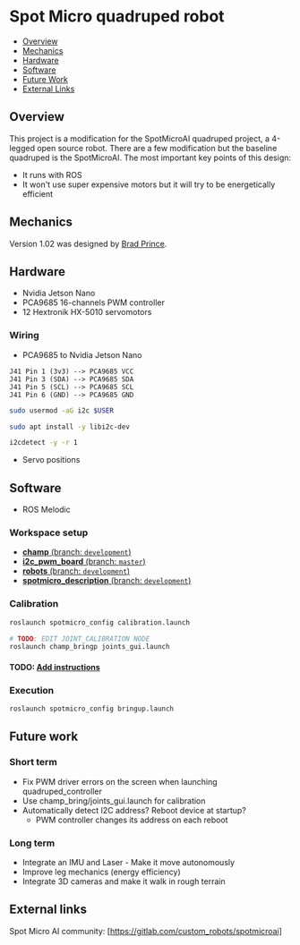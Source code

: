 # Spot Micro quadruped robot

- [Overview](#overview)
- [Mechanics](#mechanics)
- [Hardware](#hardware)
- [Software](#software)
- [Future Work](#future-work)
- [External Links](#external-links)

## Overview

This project is a modification for the SpotMicroAI quadruped project, a 4-legged open source robot.
There are a few modification but the baseline quadruped is the SpotMicroAI.
The most important key points of this design:

* It runs with ROS
* It won't use super expensive motors but it will try to be energetically efficient

## Mechanics

Version 1.02 was designed by [Brad Prince](https://gitlab.com/custom_robots/spotmicroai/3dprinting/-/tree/master/Basic%203d%20parts%20by%20Brad%20Prince/v1.02).

## Hardware

* Nvidia Jetson Nano
* PCA9685 16-channels PWM controller
* 12 Hextronik HX-5010 servomotors

### Wiring

* PCA9685 to Nvidia Jetson Nano

```no-lang
J41 Pin 1 (3v3) --> PCA9685 VCC
J41 Pin 3 (SDA) --> PCA9685 SDA
J41 Pin 5 (SCL) --> PCA9685 SCL
J41 Pin 6 (GND) --> PCA9685 GND
```

```bash
sudo usermod -aG i2c $USER

sudo apt install -y libi2c-dev

i2cdetect -y -r 1
```

* Servo positions

## Software

* ROS Melodic

### Workspace setup

* [**champ** (branch: `development`)](https://github.com/eborghi10/champ/tree/development)
* [**i2c_pwm_board** (branch: `master`)](https://github.com/eborghi10/i2c_pwm_board)
* [**robots** (branch: `development`)](https://github.com/eborghi10/robots/tree/development)
* [**spotmicro_description** (branch: `development`)](https://github.com/eborghi10/spotmicro_description/tree/development)

### Calibration

```sh
roslaunch spotmicro_config calibration.launch

# TODO: EDIT JOINT_CALIBRATION NODE
roslaunch champ_bringp joints_gui.launch
```

#### TODO: [Add instructions](https://github.com/mike4192/spotMicro/blob/master/servo_calibration.md#commanding-individual-servos-for-calibration)

### Execution

```sh
roslaunch spotmicro_config bringup.launch
```

## Future work

### Short term

* Fix PWM driver errors on the screen when launching quadruped_controller
* Use champ_bring/joints_gui.launch for calibration
* Automatically detect I2C address? Reboot device at startup?
   * PWM controller changes its address on each reboot

### Long term

* Integrate an IMU and Laser - Make it move autonomously
* Improve leg mechanics (energy efficiency)
* Integrate 3D cameras and make it walk in rough terrain

## External links

Spot Micro AI community: [https://gitlab.com/custom_robots/spotmicroai]
